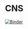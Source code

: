 # CNS
[![Binder](https://mybinder.org/badge.svg)](https://mybinder.org/v2/gh/Vidhin05/CNM/master?urlpath=lab)
